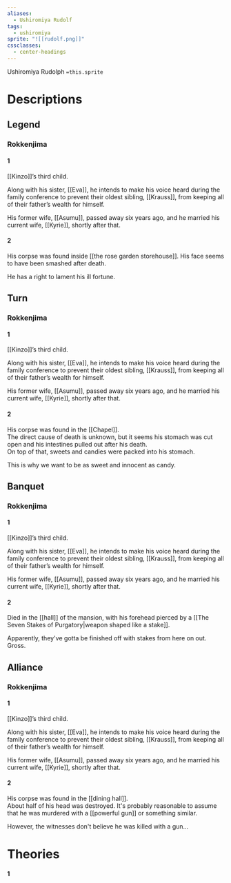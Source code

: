 ```yaml
---
aliases:
  - Ushiromiya Rudolf
tags:
  - ushiromiya
sprite: "![[rudolf.png]]"
cssclasses:
  - center-headings
---
```

Ushiromiya Rudolph
`=this.sprite`

# Descriptions

## Legend
### Rokkenjima
#### 1
[[Kinzo]]’s third child.

Along with his sister, [[Eva]], he intends to make his voice heard during the family conference to prevent their oldest sibling, [[Krauss]], from keeping all of their father’s wealth for himself.

His former wife, [[Asumu]], passed away six years ago, and he married his current wife, [[Kyrie]], shortly after that.
#### 2
His corpse was found inside [[the rose garden storehouse]]. His face seems to have been smashed after death.

He has a right to lament his ill fortune.
## Turn
### Rokkenjima
#### 1
[[Kinzo]]’s third child.

Along with his sister, [[Eva]], he intends to make his voice heard during the family conference to prevent their oldest sibling, [[Krauss]], from keeping all of their father’s wealth for himself.

His former wife, [[Asumu]], passed away six years ago, and he married his current wife, [[Kyrie]], shortly after that.
#### 2
His corpse was found in the [[Chapel]].  
The direct cause of death is unknown, but it seems his stomach was cut open and his intestines pulled out after his death.  
On top of that, sweets and candies were packed into his stomach.  

This is why we want to be as sweet and innocent as candy.
## Banquet
### Rokkenjima
#### 1
[[Kinzo]]’s third child.

Along with his sister, [[Eva]], he intends to make his voice heard during the family conference to prevent their oldest sibling, [[Krauss]], from keeping all of their father’s wealth for himself.

His former wife, [[Asumu]], passed away six years ago, and he married his current wife, [[Kyrie]], shortly after that.
#### 2
Died in the [[hall]] of the mansion, with his forehead pierced by a [[The Seven Stakes of Purgatory|weapon shaped like a stake]].  

Apparently, they've gotta be finished off with stakes from here on out. Gross.
## Alliance
### Rokkenjima
#### 1
[[Kinzo]]’s third child.

Along with his sister, [[Eva]], he intends to make his voice heard during the family conference to prevent their oldest sibling, [[Krauss]], from keeping all of their father’s wealth for himself.

His former wife, [[Asumu]], passed away six years ago, and he married his current wife, [[Kyrie]], shortly after that.
#### 2
His corpse was found in the [[dining hall]].  
About half of his head was destroyed. It's probably reasonable to assume that he was murdered with a [[powerful gun]] or something similar.  

However, the witnesses don't believe he was killed with a gun...
# Theories
#### 1
